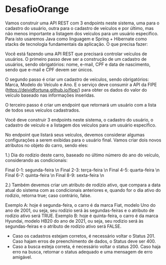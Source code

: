 # DesafioOrange
Vamos construir uma API REST com 3 endpoints neste sistema, uma para o cadastro 
do usuário, outra para o cadastro de veículos e por último, mas não menos importante a 
listagem dos veículos para um usuário específico. Para isto usaremos Java como 
linguagem e Spring + Hibernate como stacks de tecnologia fundamentais da aplicação. O 
que precisa fazer:

Você está fazendo uma API REST que precisará controlar veículos de usuários.
O primeiro passo deve ser a construção de um cadastro de usuários, sendo 
obrigatórios: nome, e-mail, CPF e data de nascimento, sendo que e-mail e CPF devem 
ser únicos.

O segundo passo é criar um cadastro de veículos, sendo obrigatórios: Marca, Modelo 
do Veículo e Ano. E o serviço deve consumir a API da FIPE 
(https://deividfortuna.github.io/fipe/) para obter os dados do valor do veículo baseado 
nas informações inseridas.

O terceiro passo é criar um endpoint que retornará um usuário com a lista de todos 
seus veículos cadastrados.

Você deve construir 3 endpoints neste sistema, o cadastro do usuário, o cadastro de 
veículo e a listagem dos veículos para um usuário específico.

No endpoint que listará seus veículos, devemos considerar algumas configurações a 
serem exibidas para o usuário final. Vamos criar dois novos atributos no objeto do 
carro, sendo eles:

1.) Dia do rodízio deste carro, baseado no último número do ano do veículo, 
considerando as condicionais:

Final 0-1: segunda-feira \n
Final 2-3: terça-feira \n
Final 4-5: quarta-feira \n
Final 6-7: quinta-feira \n
Final 8-9: sexta-feira \n

2.) Também devemos criar um atributo de rodízio ativo, que compara a data atual do 
sistema com as condicionais anteriores e, quando for o dia ativo do rodizio, 
retorna true; caso contrário, false.

Exemplo A: hoje é segunda-feira, o carro é da marca Fiat, modelo Uno do ano de 2001, 
ou seja, seu rodízio será às segundas-feiras e o atributo de rodízio ativo será TRUE.
Exemplo B: hoje é quinta-feira, o carro é da marca Hyundai, modelo HB20 do ano de 
2021, ou seja, seu rodizio será às segundas-feiras e o atributo de rodízio ativo 
será FALSE.

- Caso os cadastros estejam corretos, é necessário voltar o Status 201. 
Caso hajam erros de preenchimento de dados, o Status deve ser 400.
- Caso a busca esteja correta, é necessário voltar o status 200. Caso haja erro na 
busca, retornar o status adequado e uma mensagem de erro amigável.
